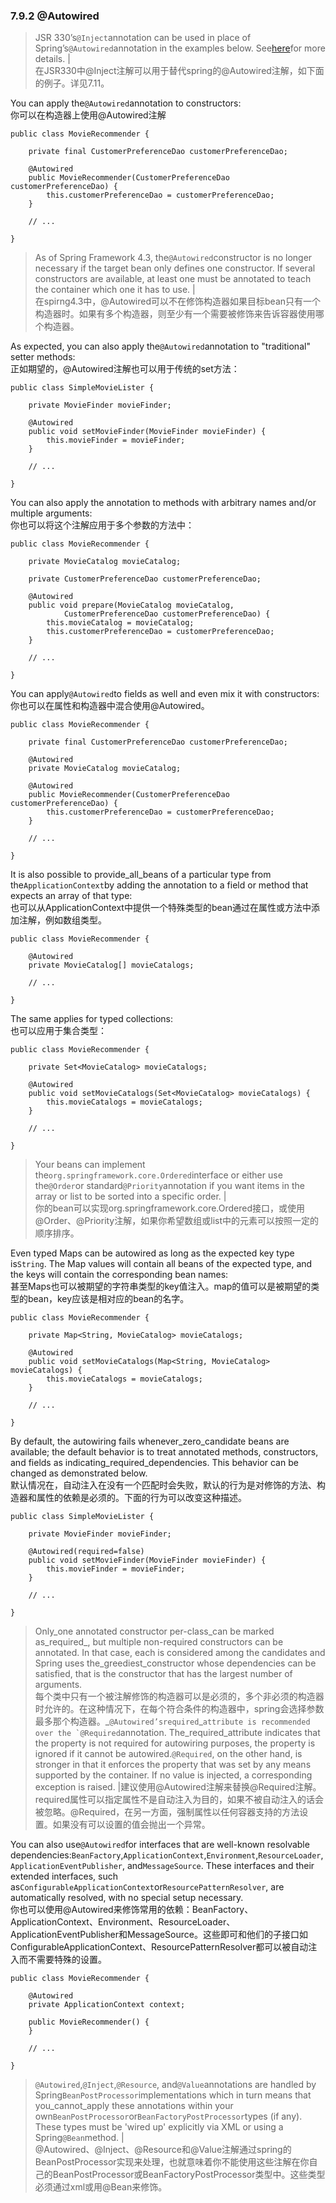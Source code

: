 ### 7.9.2 @Autowired

> JSR 330’s`@Inject`annotation can be used in place of Spring’s`@Autowired`annotation in the examples below. See[here](https://docs.spring.io/spring/docs/current/spring-framework-reference/htmlsingle/#beans-standard-annotations)for more details. \|  
> 在JSR330中@Inject注解可以用于替代spring的@Autowired注解，如下面的例子。详见7.11。

You can apply the`@Autowired`annotation to constructors:  
你可以在构造器上使用@Autowired注解

```
public class MovieRecommender {

    private final CustomerPreferenceDao customerPreferenceDao;

    @Autowired
    public MovieRecommender(CustomerPreferenceDao customerPreferenceDao) {
        this.customerPreferenceDao = customerPreferenceDao;
    }

    // ...

}
```

> As of Spring Framework 4.3, the`@Autowired`constructor is no longer necessary if the target bean only defines one constructor. If several constructors are available, at least one must be annotated to teach the container which one it has to use. \|  
> 在spirng4.3中，@Autowired可以不在修饰构造器如果目标bean只有一个构造器时。如果有多个构造器，则至少有一个需要被修饰来告诉容器使用哪个构造器。

As expected, you can also apply the`@Autowired`annotation to "traditional" setter methods:  
正如期望的，@Autowired注解也可以用于传统的set方法：

```
public class SimpleMovieLister {

    private MovieFinder movieFinder;

    @Autowired
    public void setMovieFinder(MovieFinder movieFinder) {
        this.movieFinder = movieFinder;
    }

    // ...

}
```

You can also apply the annotation to methods with arbitrary names and/or multiple arguments:  
你也可以将这个注解应用于多个参数的方法中：

```
public class MovieRecommender {

    private MovieCatalog movieCatalog;

    private CustomerPreferenceDao customerPreferenceDao;

    @Autowired
    public void prepare(MovieCatalog movieCatalog,
            CustomerPreferenceDao customerPreferenceDao) {
        this.movieCatalog = movieCatalog;
        this.customerPreferenceDao = customerPreferenceDao;
    }

    // ...

}
```

You can apply`@Autowired`to fields as well and even mix it with constructors:  
你也可以在属性和构造器中混合使用@Autowired。

```
public class MovieRecommender {

    private final CustomerPreferenceDao customerPreferenceDao;

    @Autowired
    private MovieCatalog movieCatalog;

    @Autowired
    public MovieRecommender(CustomerPreferenceDao customerPreferenceDao) {
        this.customerPreferenceDao = customerPreferenceDao;
    }

    // ...

}
```

It is also possible to provide\_all\_beans of a particular type from the`ApplicationContext`by adding the annotation to a field or method that expects an array of that type:  
也可以从ApplicationContext中提供一个特殊类型的bean通过在属性或方法中添加注解，例如数组类型。

```
public class MovieRecommender {

    @Autowired
    private MovieCatalog[] movieCatalogs;

    // ...

}
```

The same applies for typed collections:  
也可以应用于集合类型：

```
public class MovieRecommender {

    private Set<MovieCatalog> movieCatalogs;

    @Autowired
    public void setMovieCatalogs(Set<MovieCatalog> movieCatalogs) {
        this.movieCatalogs = movieCatalogs;
    }

    // ...

}
```

> Your beans can implement the`org.springframework.core.Ordered`interface or either use the`@Order`or standard`@Priority`annotation if you want items in the array or list to be sorted into a specific order. \|  
> 你的bean可以实现org.springframework.core.Ordered接口，或使用@Order、@Priority注解，如果你希望数组或list中的元素可以按照一定的顺序排序。

Even typed Maps can be autowired as long as the expected key type is`String`. The Map values will contain all beans of the expected type, and the keys will contain the corresponding bean names:  
甚至Maps也可以被期望的字符串类型的key值注入。map的值可以是被期望的类型的bean，key应该是相对应的bean的名字。

```
public class MovieRecommender {

    private Map<String, MovieCatalog> movieCatalogs;

    @Autowired
    public void setMovieCatalogs(Map<String, MovieCatalog> movieCatalogs) {
        this.movieCatalogs = movieCatalogs;
    }

    // ...

}
```

By default, the autowiring fails whenever\_zero\_candidate beans are available; the default behavior is to treat annotated methods, constructors, and fields as indicating\_required\_dependencies. This behavior can be changed as demonstrated below.  
默认情况在，自动注入在没有一个匹配时会失败，默认的行为是对修饰的方法、构造器和属性的依赖是必须的。下面的行为可以改变这种描述。

```
public class SimpleMovieLister {

    private MovieFinder movieFinder;

    @Autowired(required=false)
    public void setMovieFinder(MovieFinder movieFinder) {
        this.movieFinder = movieFinder;
    }

    // ...

}
```

> Only_one annotated constructor per-class\_can be marked as\_required_, but multiple non-required constructors can be annotated. In that case, each is considered among the candidates and Spring uses the_greediest\_constructor whose dependencies can be satisfied, that is the constructor that has the largest number of arguments.  
> 每个类中只有一个被注解修饰的构造器可以是必须的，多个非必须的构造器时允许的。在这种情况下，在每个符合条件的构造器中，spring会选择参数最多那个构造器。_`@Autowired’srequired`\_``attribute is recommended over the `@Required``annotation. The\_required\_attribute indicates that the property is not required for autowiring purposes, the property is ignored if it cannot be autowired.`@Required`, on the other hand, is stronger in that it enforces the property that was set by any means supported by the container. If no value is injected, a corresponding exception is raised. \|建议使用@Autowired注解来替换@Required注解。required属性可以指定属性不是自动注入为目的，如果不被自动注入的话会被忽略。@Required，在另一方面，强制属性以任何容器支持的方法设置。如果没有可以设置的值会抛出一个异常。

You can also use`@Autowired`for interfaces that are well-known resolvable dependencies:`BeanFactory`,`ApplicationContext`,`Environment`,`ResourceLoader`,`ApplicationEventPublisher`, and`MessageSource`. These interfaces and their extended interfaces, such as`ConfigurableApplicationContext`or`ResourcePatternResolver`, are automatically resolved, with no special setup necessary.  
你也可以使用@Autowired来修饰常用的依赖：BeanFactory、ApplicationContext、Environment、ResourceLoader、ApplicationEventPublisher和MessageSource。这些即可和他们的子接口如ConfigurableApplicationContext、ResourcePatternResolver都可以被自动注入而不需要特殊的设置。

```
public class MovieRecommender {

    @Autowired
    private ApplicationContext context;

    public MovieRecommender() {
    }

    // ...

}
```

> `@Autowired`,`@Inject`,`@Resource`, and`@Value`annotations are handled by Spring`BeanPostProcessor`implementations which in turn means that you\_cannot\_apply these annotations within your own`BeanPostProcessor`or`BeanFactoryPostProcessor`types \(if any\). These types must be 'wired up' explicitly via XML or using a Spring`@Bean`method. \|  
> @Autowired、@Inject、@Resource和@Value注解通过spring的BeanPostProcessor实现来处理，也就意味着你不能使用这些注解在你自己的BeanPostProcessor或BeanFactoryPostProcessor类型中。这些类型必须通过xml或用@Bean来修饰。



